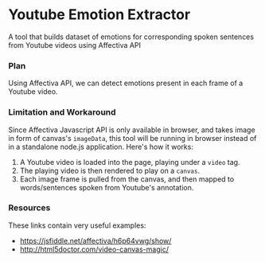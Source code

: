 # Youtube Emotion Extractor
A tool that builds dataset of emotions for corresponding spoken sentences from Youtube videos using Affectiva API

### Plan
Using Affectiva API, we can detect emotions present in each frame of a Youtube video.

### Limitation and Workaround
Since Affectiva Javascript API is only available in browser, and takes image in form of canvas's `imageData`, this tool will be running in browser instead of in a standalone node.js application. Here's how it works:

1. A Youtube video is loaded into the page, playing under a `video` tag.
2. The playing video is then rendered to play on a `canvas`.
3. Each image frame is pulled from the canvas, and then mapped to words/sentences spoken from Youtube's annotation.

### Resources
These links contain very useful examples:
- https://jsfiddle.net/affectiva/h6p64vwg/show/
- http://html5doctor.com/video-canvas-magic/

